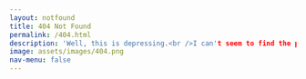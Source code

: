 ```yaml
---
layout: notfound
title: 404 Not Found
permalink: /404.html
description: 'Well, this is depressing.<br />I can't seem to find the page you wanted.'
image: assets/images/404.png
nav-menu: false
---
```

